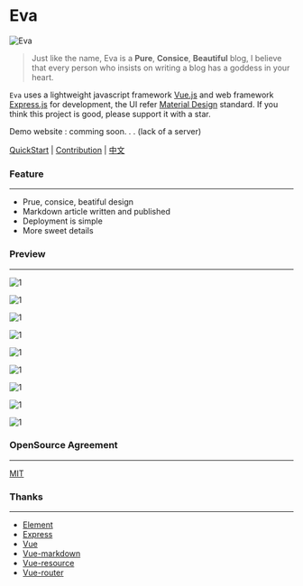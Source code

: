 # Eva
![Eva](/screenshots/eva.jpg)

> Just like the name, Eva is a **Pure**, **Consice**, **Beautiful** blog, I believe that every person who insists on writing a blog has a goddess in your heart.

`Eva` uses a lightweight javascript framework [Vue.js](https://vuejs.org/) and web framework [Express.js](https://expressjs.com/) for development, the UI refer [Material Design](https://github.com/1sters/material_design_zh) standard. If you think this project is good, please support it with a star.

Demo website : comming soon. . . (lack of a server)

[QuickStart](quickstart.md) | [Contribution](contribution.md) | [中文](README_ZH.md) 

### Feature

---

* Prue, consice, beatiful design
* Markdown article written and published
* Deployment is simple
* More sweet details

### Preview

---

![1](/screenshots/1.png)

![1](/screenshots/2.png)

![1](/screenshots/3.png)

![1](/screenshots/4.png)

![1](/screenshots/5.png)

![1](/screenshots/6.png)

![1](/screenshots/7.png)

![1](/screenshots/8.png)

![1](/screenshots/9.png)



### OpenSource Agreement

---

[MIT](LICENSE)

### Thanks

---

- [Element](https://github.com/ElemeFE/element)
- [Express](https://github.com/expressjs/express)
- [Vue](https://github.com/vuejs/vue)
- [Vue-markdown](https://github.com/miaolz123/vue-markdown)
- [Vue-resource](https://github.com/pagekit/vue-resource)
- [Vue-router](https://github.com/vuejs/vue-router)